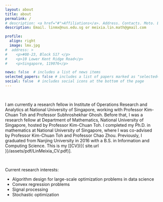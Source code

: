 ```yaml
---
layout: about
title: about
permalink: /
# description: <a href="#">Affiliations</a>. Address. Contacts. Moto. Etc.
description: Email. linmx@nus.edu.sg or meixia.lin.math@gmail.com

profile:
  align: right
  image: lmx.jpg
#  address: >
#    <p>#08-23, Block S17 </p>
#    <p>10 Lower Kent Ridge Road</p>
#    <p>Singapore, 119076</p>

news: false  # includes a list of news items
selected_papers: false # includes a list of papers marked as "selected={true}"
social: false  # includes social icons at the bottom of the page
---
```


&nbsp;

I am currently a research fellow in Institute of Operations Research and Analytics at National University of Singapore, working with Professor Kim-Chuan Toh and Professor Subhroshekhar Ghosh. Before that, I was a research fellow at Department of Mathematics, National University of Singapore, hosted by Professor Kim-Chuan Toh. I completed my Ph.D. in mathematics at National University of Singapore, where I was co-advised by Professor Kim-Chuan Toh and Professor Chao Zhou. Previously, I graduated from Nanjing University in 2016 with a B.S. in Information and Computing Science. This is my [[CV]({{ site.url }}/assets/pdf/LinMeixia_CV.pdf)].

&nbsp;

Current research interests:
* Algorithm design for large-scale optimization problems in data science
* Convex regression problems
* Signal processing
* Stochastic optimization
